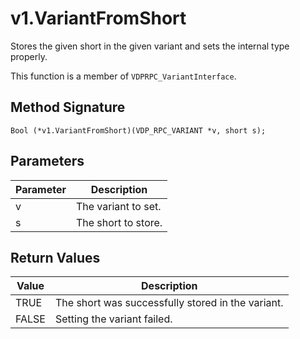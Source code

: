 # v1.VariantFromShort

Stores the given short in the given variant and sets the internal type properly.

This function is a member of `VDPRPC_VariantInterface`.

## Method Signature
```
Bool (*v1.VariantFromShort)(VDP_RPC_VARIANT *v, short s);
```

## Parameters

| Parameter | Description |
| --------- | ----------- |
| v | The variant to set. |
| s | The short to store. |

## Return Values

| Value | Description |
| ----- | ----------- |
| TRUE | The short was successfully stored in the variant.|
| FALSE | Setting the variant failed. |



